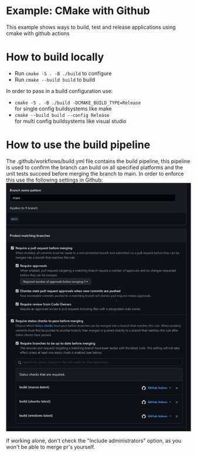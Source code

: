 # Example: CMake with Github

This example shows ways to build, test and release applications using cmake with github actions

# How to build locally
- Run `cmake -S . -B ./build` to configure
- Run `cmake --build build` to build

In order to pass in a build configuration use:  
- `cmake -S . -B ./build -DCMAKE_BUILD_TYPE=Release`  
for single config buildsystems like make
- `cmake --build build --config Release`  
for multi config buildsystems like visual studio

# How to use the build pipeline
The .github/workflows/build.yml file contains the build pipeline, 
this pipeline is used to confirm the branch can build on all specified platforms and the unit tests
succeed before merging the branch to main. In order to enforce this use the following settings in Github:  
![alt text](https://github.com/RuinerWarrior/Example.CMakeWithGithub/blob/main/assets/github_branch_settings.png?raw=true)  

If working alone, don't check the "Include administrators" option, as you won't be able to merge pr's yourself.
